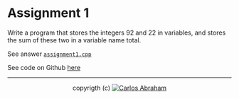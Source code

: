 # Assignment 1

Write a program that stores the integers 92 and 22 in variables, and stores the sum of these two in a variable name total.

See answer [`assignment1.cpp`](assignment1)

See code on Github [here](https://github.com/19cah/mdc/blob/master/cpp/Assignment%201/assignment1/assignment1.cpp) 

---



<p align="center">
  copyrigth (c) <a href="https://github.com/19cah">
        <img src="https://img.shields.io/badge/Abraham-%4019cah-orange.svg"
            alt="Carlos Abraham"></a>
</p>
